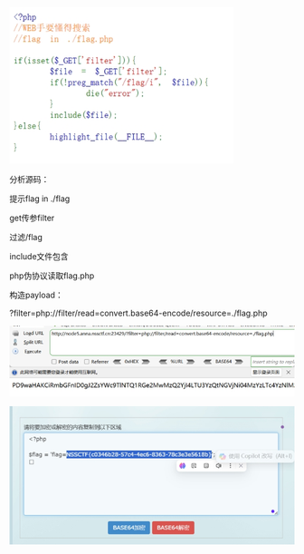 ![img](./assets/wps260.jpg)

分析源码：

提示flag in ./flag

get传参filter

过滤/flag

include文件包含

php伪协议读取flag.php

构造payload：

?filter=php://filter/read=convert.base64-encode/resource=./flag.php

 

![img](./assets/wps261.jpg) 

 

 

![img](./assets/wps262.jpg) 

 

 